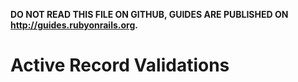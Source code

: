 **DO NOT READ THIS FILE ON GITHUB, GUIDES ARE PUBLISHED ON http://guides.rubyonrails.org.**

Active Record Validations
=========